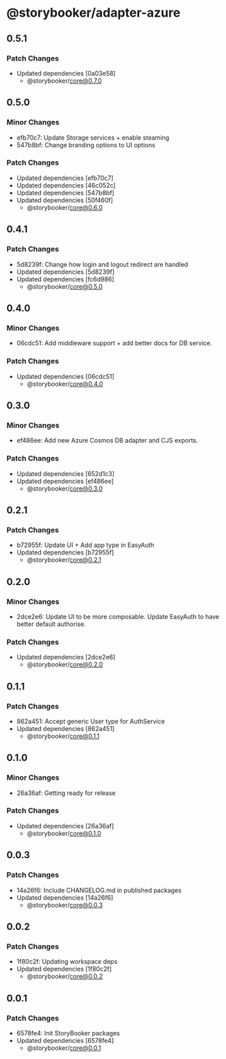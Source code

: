 # @storybooker/adapter-azure

## 0.5.1

### Patch Changes

- Updated dependencies [0a03e58]
  - @storybooker/core@0.7.0

## 0.5.0

### Minor Changes

- efb70c7: Update Storage services + enable steaming
- 547b8bf: Change branding options to UI options

### Patch Changes

- Updated dependencies [efb70c7]
- Updated dependencies [46c052c]
- Updated dependencies [547b8bf]
- Updated dependencies [50f460f]
  - @storybooker/core@0.6.0

## 0.4.1

### Patch Changes

- 5d8239f: Change how login and logout redirect are handled
- Updated dependencies [5d8239f]
- Updated dependencies [fc6d986]
  - @storybooker/core@0.5.0

## 0.4.0

### Minor Changes

- 06cdc51: Add middleware support + add better docs for DB service.

### Patch Changes

- Updated dependencies [06cdc51]
  - @storybooker/core@0.4.0

## 0.3.0

### Minor Changes

- ef486ee: Add new Azure Cosmos DB adapter and CJS exports.

### Patch Changes

- Updated dependencies [652d1c3]
- Updated dependencies [ef486ee]
  - @storybooker/core@0.3.0

## 0.2.1

### Patch Changes

- b72955f: Update UI + Add app type in EasyAuth
- Updated dependencies [b72955f]
  - @storybooker/core@0.2.1

## 0.2.0

### Minor Changes

- 2dce2e6: Update UI to be more composable. Update EasyAuth to have better default authorise.

### Patch Changes

- Updated dependencies [2dce2e6]
  - @storybooker/core@0.2.0

## 0.1.1

### Patch Changes

- 862a451: Accept generic User type for AuthService
- Updated dependencies [862a451]
  - @storybooker/core@0.1.1

## 0.1.0

### Minor Changes

- 26a36af: Getting ready for release

### Patch Changes

- Updated dependencies [26a36af]
  - @storybooker/core@0.1.0

## 0.0.3

### Patch Changes

- 14a26f6: Include CHANGELOG.md in published packages
- Updated dependencies [14a26f6]
  - @storybooker/core@0.0.3

## 0.0.2

### Patch Changes

- 1f80c2f: Updating workspace deps
- Updated dependencies [1f80c2f]
  - @storybooker/core@0.0.2

## 0.0.1

### Patch Changes

- 6578fe4: Init StoryBooker packages
- Updated dependencies [6578fe4]
  - @storybooker/core@0.0.1
